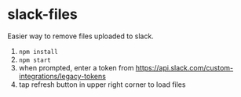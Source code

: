 # slack-files

Easier way to remove files uploaded to slack.

1. `npm install`
1. `npm start`
1. when prompted, enter a token from https://api.slack.com/custom-integrations/legacy-tokens
1. tap refresh button in upper right corner to load files
